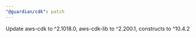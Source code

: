```yaml
---
"@guardian/cdk": patch
---
```


Update aws-cdk to ^2.1018.0, aws-cdk-lib to ^2.200.1, constructs to ^10.4.2

